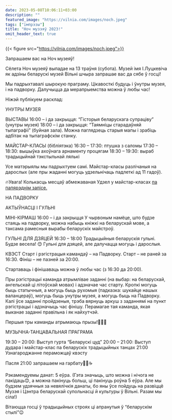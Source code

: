 ```yaml
---
date: 2023-05-08T10:06:11+03:00
description: ""
featured_image: "https://vilnia.com/images/noch.jpeg"
tags: ["імпрэзы"]
title: "Ноч музэяў 2023!"
omit_header_text: true
---
```

{{< figure src="https://vilnia.com/images/noch.jpeg">}}

Запрашаем вас на Ноч музеяў!

Сёлета Ноч музеяў выпадае на 13 траўня (субота). Музей імя І.Луцкевіча як адзіны беларускі музей Вільні шчыра запрашае вас да сябе ў госці!

Мы падрыхтавалі шырокую праграму. Цікавосткі будуць і ўнутры музея, і на падворку. Далучыцца да мерапрыемства можна ў любы час!

Ніжэй публікуем расклад:

УНУТРЫ МУЗЕЯ

ВЫСТАВЫ
16:00 – і да закрыцця: “Гісторыя беларускага супраціву” (унутры музея)
18:00 – і да закрыцця: “Таямніцы старадаўняй тыпаграфіі” (буйная зала). Можна паглядзець старыя мапы і зрабіць адбітак на тыпаграфскім станку.

МАЙСТАР-КЛАСЫ (бібліятэка)
16:30 – 17:30: птушка з саломы
17:30 – 18:30: вышыўка ахоўнага арнаменту процягам
18:30 – 19:30: выраб традыцыйнай тэкстыльнай лялькі

Усе матэрыялы мы падрыхтуем самі.
Майстар-класы разлічаныя на дарослых (але пры жаданні могуць удзельнічаць падлеткі ад 11 гадоў).

🔥Увага! Колькасць месцаў абмежаваная
Удзел у майстар-класах [па папярэднім запісе.](https://docs.google.com/forms/d/e/1FAIpQLSekukVAHI5CK_YyES-V0z3gOp1tQIj5UHXmGXbZ2nwII2UPqQ/viewform?usp=sf_link)

НА ПАДВОРКУ

АКТЫЎНАСЦІ І ГУЛЬНІ

МІНІ-КІРМАШ
16:00 – і да закрыцця
У чырвоным намёце, што будзе стаяць на падворку, можна набыць кніжкі на беларускай мове, а таксама рамесныя вырабы беларускіх майстроў.

ГУЛЬНІ ДЛЯ ДЗЯЦЕЙ
16:30 – 18:00
Традыцыйныя беларускія гульні. Будзе весела! 😊
Гульні для дзяцей, але далучацца могуць і дарослыя.

КВЭСТ
Старт і рэгістрацыя камандаў – на Падворку.
Старт – не раней за 16:30.
Фініш – не пазней за 20:00.

Стартаваць і фінішаваць можна ў любы час (з 16:30 да 20:00).

Пры рэгістрацыі каманда атрымлівае заданні (на выбар: на беларускай, ангельскай ці літоўскай мовах) і адзначае час старту. Кропкі могуць быць статычныя, а могуць быць рухомыя (падказка: шукайце нашых валанцераў), могуць быць унутры музея, а могуць быць на Падворку. Калі ўсе заданні пройдзеныя, трэба вярнуць аркуш з заданнямі на пункт рэгістрацыі і адзначыць час фінішу.
Перамагае тая каманда, якая выканае заданні правільна і як найхутчэй.

Першыя тры каманды атрымаюць прызы!🎁🎁🎁

МУЗЫЧНА-ТАНЦАВАЛЬНАЯ ПРАГРАМА

19:30 – 20:00: Выступ гурта “Беларускі цуд”
20:00 – 21:00: Выступ дудара і майстар-клас па беларускіх традыцыйных танцах
21:00 Узнагароджанне пераможцаў квэсту

Пасля 21:00 запрашаем на гарбату🌳✨☕️

Рэкамендуемы данат: 5 еўра.
(Гэта значыць, што можна і нічога не пакідаць😊, а можна пакінуць больш, ці пакінуць роўна 5 еўра. Але мы будзем удзячныя за невялічкія данаты, бо яны ўсе пойдуць на развіццё Музэя і Цэнтра беларускай супольнасці й культуры ў Вільні. Разам мы сіла!)

Вітаюцца госці ў традыцыйных строях ці апранутыя ў “беларускім стылі”😉
